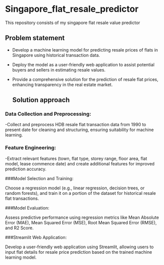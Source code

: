 # Singapore_flat_resale_predictor
This repository consists of my singapore flat resale value predictor

## Problem statement 
- Develop a machine learning model for predicting resale prices of flats in Singapore using historical transaction data.

- Deploy the model as a user-friendly web application to assist potential buyers and sellers in estimating resale values.

- Provide a comprehensive solution for the prediction of resale flat prices, enhancing transparency in the real estate market.

  ## Solution approach

### Data Collection and Preprocessing:

-Collect and preprocess HDB resale flat transaction data from 1990 to present date for cleaning and structuring, ensuring suitability for machine learning.

### Feature Engineering:

-Extract relevant features (town, flat type, storey range, floor area, flat model, lease commence date) and create additional features for improved prediction accuracy.

###Model Selection and Training:

Choose a regression model (e.g., linear regression, decision trees, or random forests), and train it on a portion of the dataset for historical resale flat transactions.

###Model Evaluation:

Assess predictive performance using regression metrics like Mean Absolute Error (MAE), Mean Squared Error (MSE), Root Mean Squared Error (RMSE), and R2 Score.

###Streamlit Web Application:

Develop a user-friendly web application using Streamlit, allowing users to input flat details for resale price prediction based on the trained machine learning model.
